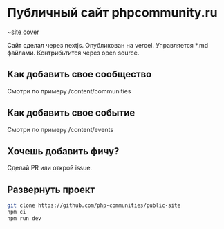 # Публичный сайт phpcommunity.ru

~[site cover](./public/images/content/main-image.png)

Сайт сделал через nextjs. Опубликован на vercel.
Управляется *.md файлами. Контрибьтится через open source.

## Как добавить свое сообщество
Смотри по примеру /content/communities

## Как добавить свое событие
Смотри по примеру /content/events

## Хочешь добавить фичу?
Сделай PR или открой issue. 

## Развернуть проект
```sh
git clone https://github.com/php-communities/public-site
npm ci
npm run dev
```
